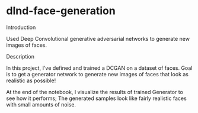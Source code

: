 # dlnd-face-generation
Introduction
  
  Used Deep Convolutional generative adversarial networks to generate new images of faces.

Description
  
  In this project, I've defined and trained a DCGAN on a dataset of faces. Goal is to get a generator network to generate new images of faces that look as realistic as possible!

  At the end of the notebook, I visualize the results of trained Generator to see how it performs; The generated samples look like fairly realistic faces with small amounts of noise.
